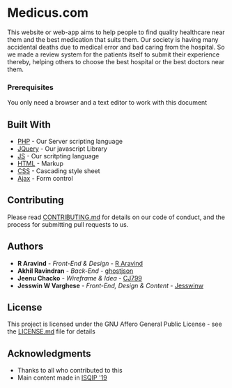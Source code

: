 # Medicus.com

This website or web-app aims to help people to find quality healthcare near them and the best medication that suits them. Our society is having many accidental deaths due to medical error and bad caring from the hospital. So we made a review system for the patients itself to submit their experience thereby, helping others to choose the best hospital or the best doctors near them. 

 ### Prerequisites

 You only need a browser and a text editor to work with this document

 ## Built With
* [PHP](https://www.php.net) - Our Server scripting language
* [JQuery](https://jquery.com/) - Our javascript Library
* [JS](https://developer.mozilla.org/en-US/docs/Web/javascript) - Our scritpting language
* [HTML](https://www.w3.org) - Markup
* [CSS](https://www.w3.org/Style/CSS/Overview.en.html) - Cascading style sheet
* [Ajax](https://jquery.com) - Form control

 ## Contributing

 Please read [CONTRIBUTING.md](https://gist.github.com/PurpleBooth/b24679402957c63ec426) for details on our code of conduct, and the process for submitting pull requests to us.

 ## Authors

 * **R Aravind** - *Front-End & Design* - [R Aravind](https://github.com/R-Aravind)
* **Akhil Ravindran** - *Back-End* - [ghostjson](https://github.com/ghostjson)
* **Jeenu Chacko** - *Wireframe & Idea* - [CJ799](https://github.com/CJ799)
* **Jesswin W Varghese** - *Front-End, Design & Content* - [Jesswinw](https://github.com/Jesswinw)

 ## License

 This project is licensed under the GNU Affero General Public License - see the [LICENSE.md](LICENSE.md) file for details

 ## Acknowledgments

* Thanks to all who contributed to this
* Main content made in [ISQIP '19](https://isqip.cecieee.org/)
